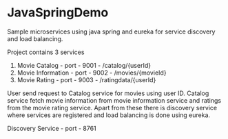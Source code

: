 # JavaSpringDemo
Sample microservices using java spring and eureka for service discovery and load balancing.

Project contains 3 services 
  1. Movie Catalog - port - 9001 - /catalog/{userId}
  2. Movie Information - port - 9002 - /movies/{movieId}
  3. Movie Rating - port - 9003 - /ratingdata/{userId}

User send request to Catalog service for movies using user ID.
Catalog service fetch movie information from movie information service and ratings from the movie rating service.
Apart from these there is discovery service where services are registered and load balancing is done using eureka.

Discovery Service  - port  - 8761
